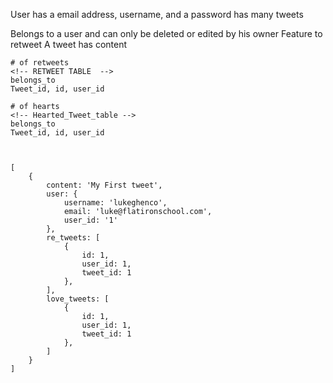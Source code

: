 <!-- USERS -->
User has a email address, username, and a password
has many tweets

<!-- TWEETS -->
Belongs to a user and can only be deleted or edited by his owner
Feature to retweet
A tweet has content

    # of retweets
    <!-- RETWEET TABLE  -->
    belongs_to
    Tweet_id, id, user_id

    # of hearts
    <!-- Hearted_Tweet_table -->
    belongs_to
    Tweet_id, id, user_id



    [
        {
            content: 'My First tweet',
            user: {
                username: 'lukeghenco',
                email: 'luke@flatironschool.com',
                user_id: '1'
            },
            re_tweets: [
                {
                    id: 1,
                    user_id: 1,
                    tweet_id: 1
                },
            ],
            love_tweets: [
                {
                    id: 1,
                    user_id: 1,
                    tweet_id: 1
                },
            ]
        }
    ]


<!-- ADMINS? -->
